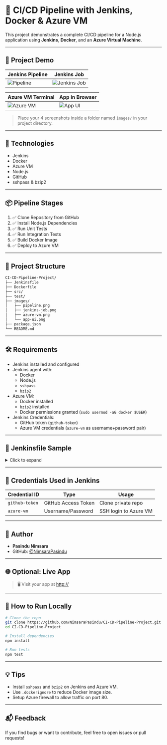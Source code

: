 
# 🚀 CI/CD Pipeline with Jenkins, Docker & Azure VM

This project demonstrates a complete CI/CD pipeline for a Node.js application using **Jenkins**, **Docker**, and an **Azure Virtual Machine**.

---

## 📸 Project Demo

| Jenkins Pipeline | Jenkins Job |
|------------------|-------------|
| ![Pipeline](images/pipeline.png) | ![Jenkins Job](images/jenkins-job.png) |

| Azure VM Terminal | App in Browser |
|-------------------|----------------|
| ![Azure VM](images/azure-vm.png) | ![App UI](images/app-ui.png) |

> Place your 4 screenshots inside a folder named `images/` in your project directory.

---

## 🔧 Technologies

- Jenkins
- Docker
- Azure VM
- Node.js
- GitHub
- sshpass & bzip2

---

## 📦 Pipeline Stages

1. ✅ Clone Repository from GitHub
2. ✅ Install Node.js Dependencies
3. ✅ Run Unit Tests
4. ✅ Run Integration Tests
5. ✅ Build Docker Image
6. ✅ Deploy to Azure VM

---

## 📂 Project Structure

```bash
CI-CD-Pipeline-Project/
├── Jenkinsfile
├── Dockerfile
├── src/
├── test/
├── images/
│   ├── pipeline.png
│   ├── jenkins-job.png
│   ├── azure-vm.png
│   └── app-ui.png
├── package.json
└── README.md
```

---

## 🛠️ Requirements

- Jenkins installed and configured
- Jenkins agent with:
  - Docker
  - Node.js
  - `sshpass`
  - `bzip2`
- Azure VM:
  - Docker installed
  - `bzip2` installed
  - Docker permissions granted (`sudo usermod -aG docker $USER`)
- Jenkins Credentials:
  - GitHub token (`github-token`)
  - Azure VM credentials (`azure-vm` as username+password pair)

---

## 📄 Jenkinsfile Sample

<details>
<summary>Click to expand</summary>

```groovy
pipeline {
  agent any

  stages {
    stage('Clone Repo') {
      steps {
        git branch: 'main', credentialsId: 'github-token', url: 'https://github.com/NimsaraPasindu/CI-CD-Pipeline-Project.git'
      }
    }

    stage('Install') {
      steps {
        sh 'npm install'
      }
    }

    stage('Unit Test') {
      steps {
        sh 'npm test'
      }
    }

    stage('Integration Test') {
      steps {
        sh 'npm run test:integration'
      }
    }

    stage('Build Docker Image') {
      steps {
        sh 'docker build -t myapp-image .'
      }
    }

    stage('Deploy to Azure VM') {
      steps {
        withCredentials([usernamePassword(credentialsId: 'azure-vm', usernameVariable: 'AZURE_USER', passwordVariable: 'AZURE_PASS')]) {
          sh '''
            docker save myapp-image | bzip2 | sshpass -p "$AZURE_PASS" ssh -o StrictHostKeyChecking=no $AZURE_USER@20.42.106.121 'bunzip2 | docker load && docker run -d -p 80:3000 myapp-image'
          '''
        }
      }
    }
  }
}
```

</details>

---

## 🔐 Credentials Used in Jenkins

| Credential ID | Type | Usage |
|---------------|------|-------|
| `github-token` | GitHub Access Token | Clone private repo |
| `azure-vm`     | Username/Password   | SSH login to Azure VM |

---

## 🙌 Author

- **Pasindu Nimsara**
- GitHub: [@NimsaraPasindu](https://github.com/NimsaraPasindu)

---

## 🌐 Optional: Live App

> 🖥️ Visit your app at [http://<your-azure-ip>](http://<your-azure-ip>)

---

## 📝 How to Run Locally

```bash
# Clone the repo
git clone https://github.com/NimsaraPasindu/CI-CD-Pipeline-Project.git
cd CI-CD-Pipeline-Project

# Install dependencies
npm install

# Run tests
npm test
```

---

## 💡 Tips

- Install `sshpass` and `bzip2` on Jenkins and Azure VM.
- Use `.dockerignore` to reduce Docker image size.
- Setup Azure firewall to allow traffic on port 80.

---

## 📬 Feedback

If you find bugs or want to contribute, feel free to open issues or pull requests!
